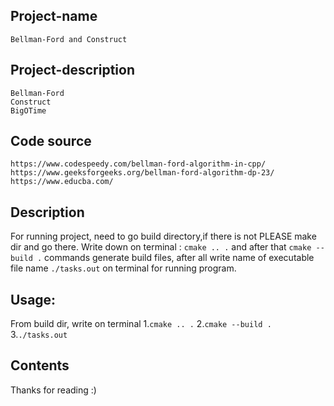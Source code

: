 ## Project-name
	Bellman-Ford and Construct 

## Project-description
	Bellman-Ford 
	Construct 
 	BigOTime
		
## Code source 
	https://www.codespeedy.com/bellman-ford-algorithm-in-cpp/
	https://www.geeksforgeeks.org/bellman-ford-algorithm-dp-23/
	https://www.educba.com/

## Description
For running project, need to go build directory,if there is not PLEASE make dir and go there. Write down on terminal : `cmake .. .`  and after that `cmake --build .`  commands generate build files, after all write name of executable file name `./tasks.out` on terminal for running program.

## Usage:
From build dir, write on terminal
	1.`cmake .. .`
	2.`cmake --build .`
	3.`./tasks.out`

## Contents
Thanks for reading :)
